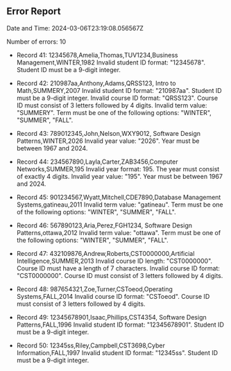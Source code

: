 ## Error Report
Date and Time: 2024-03-06T23:19:08.056567Z

Number of errors: 10

* Record 41: 12345678,Amelia,Thomas,TUV1234,Business Management,WINTER,1982
Invalid student ID format: "12345678". Student ID must be a 9-digit integer.

* Record 42: 210987aa,Anthony,Adams,QRSS123, Intro to Math,SUMMERY,2007
Invalid student ID format: "210987aa". Student ID must be a 9-digit integer.
Invalid course ID format: "QRSS123". Course ID must consist of 3 letters followed by 4 digits.
Invalid term value: "SUMMERY". Term must be one of the following options: "WINTER", "SUMMER", "FALL".

* Record 43: 789012345,John,Nelson,WXY9012, Software Design Patterns,WINTER,2026
Invalid year value: "2026". Year must be between 1967 and 2024.

* Record 44: 234567890,Layla,Carter,ZAB3456,Computer Networks,SUMMER,195
Invalid year format: 195. The year must consist of exactly 4 digits.
Invalid year value: "195". Year must be between 1967 and 2024.

* Record 45: 901234567,Wyatt,Mitchell,CDE7890,Database Management Systems,gatineau,2011
Invalid term value: "gatineau". Term must be one of the following options: "WINTER", "SUMMER", "FALL".

* Record 46: 567890123,Aria,Perez,FGH1234, Software Design Patterns,ottawa,2012
Invalid term value: "ottawa". Term must be one of the following options: "WINTER", "SUMMER", "FALL".

* Record 47: 432109876,Andrew,Roberts,CST0000000,Artificial Intelligence,SUMMER,2013
Invalid course ID length: "CST0000000". Course ID must have a length of 7 characters.
Invalid course ID format: "CST0000000". Course ID must consist of 3 letters followed by 4 digits.

* Record 48: 987654321,Zoe,Turner,CSToeod,Operating Systems,FALL,2014
Invalid course ID format: "CSToeod". Course ID must consist of 3 letters followed by 4 digits.

* Record 49: 12345678901,Isaac,Phillips,CST4354, Software Design Patterns,FALL,1996
Invalid student ID format: "12345678901". Student ID must be a 9-digit integer.

* Record 50: 12345ss,Riley,Campbell,CST3698,Cyber Information,FALL,1997
Invalid student ID format: "12345ss". Student ID must be a 9-digit integer.

